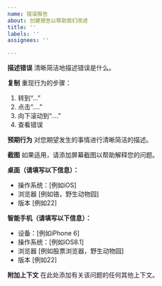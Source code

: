```yaml
---
name: 错误报告
about: 创建报告以帮助我们改进
title: ''
labels: ''
assignees: ''

---
```


**描述错误**
清晰简洁地描述错误是什么。

**复制**
重现行为的步骤：

1. 转到“...”
2. 点击“....”
3. 向下滚动到“....”
4. 查看错误

**预期行为**
对您期望发生的事情进行清晰简洁的描述。

**截图**
如果适用，请添加屏幕截图以帮助解释您的问题。

**桌面（请填写以下信息）：**

- 操作系统：[例如iOS]
- 浏览器 [例如铬，野生动物园]
- 版本 [例如22]

**智能手机（请填写以下信息）：**

- 设备：[例如iPhone 6]
- 操作系统：[例如iOS8.1]
- 浏览器 [例如股票浏览器，野生动物园]
- 版本 [例如22]

**附加上下文**
在此处添加有关该问题的任何其他上下文。
